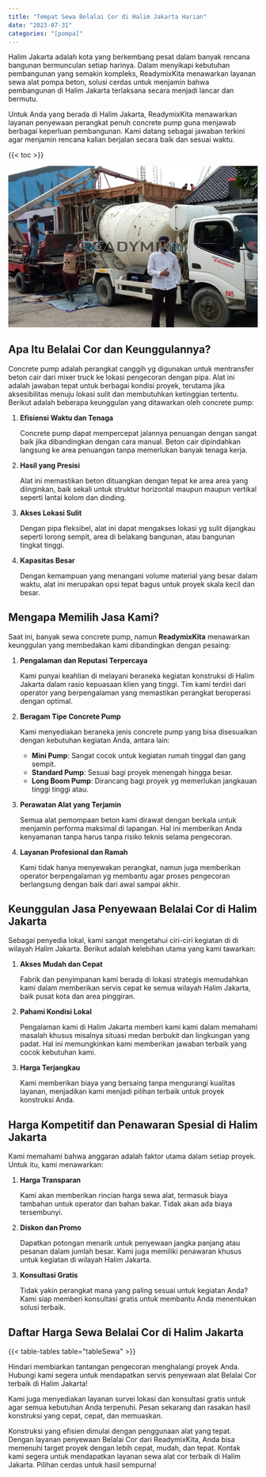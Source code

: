 ```yaml
---
title: "Tempat Sewa Belalai Cor di Halim Jakarta Harian"
date: "2023-07-31"
categories: "[pompa]"
---
```


Halim Jakarta adalah kota yang berkembang pesat dalam banyak rencana bangunan bermunculan setiap harinya. Dalam menyikapi kebutuhan pembangunan yang semakin kompleks, ReadymixKita menawarkan layanan sewa alat pompa beton, solusi cerdas untuk menjamin bahwa pembangunan di Halim Jakarta terlaksana secara menjadi lancar dan bermutu.

Untuk Anda yang berada di Halim Jakarta, ReadymixKita menawarkan layanan penyewaan perangkat penuh concrete pump guna menjawab berbagai keperluan pembangunan. Kami datang sebagai jawaban terkini agar menjamin rencana kalian berjalan secara baik dan sesuai waktu.

{{< toc >}}

![Tempat Sewa Belalai Cor di Halim Jakarta Harian](/images/pompa/sewa-pompa-22.jpg)

## Apa Itu Belalai Cor dan Keunggulannya?

Concrete pump adalah perangkat canggih yg digunakan untuk mentransfer beton cair dari mixer truck ke lokasi pengecoran dengan pipa. Alat ini adalah jawaban tepat untuk berbagai kondisi proyek, terutama jika aksesibilitas menuju lokasi sulit dan membutuhkan ketinggian tertentu. Berikut adalah beberapa keunggulan yang ditawarkan oleh concrete pump:

1. **Efisiensi Waktu dan Tenaga**

   Concrete pump dapat mempercepat jalannya penuangan dengan sangat baik jika dibandingkan dengan cara manual. Beton cair dipindahkan langsung ke area penuangan tanpa memerlukan banyak tenaga kerja.

2. **Hasil yang Presisi**

   Alat ini memastikan beton dituangkan dengan tepat ke area area yang diinginkan, baik sekali untuk struktur horizontal maupun maupun vertikal seperti lantai kolom dan dinding.

3. **Akses Lokasi Sulit**

   Dengan pipa fleksibel, alat ini dapat mengakses lokasi yg sulit dijangkau seperti lorong sempit, area di belakang bangunan, atau bangunan tingkat tinggi.

4. **Kapasitas Besar**

   Dengan kemampuan yang menangani volume material yang besar dalam waktu, alat ini merupakan opsi tepat bagus untuk proyek skala kecil dan besar.

## Mengapa Memilih Jasa Kami?

Saat ini, banyak sewa concrete pump, namun **ReadymixKita** menawarkan keunggulan yang membedakan kami dibandingkan dengan pesaing:

1. **Pengalaman dan Reputasi Terpercaya**

   Kami punyai keahlian di melayani beraneka kegiatan konstruksi di Halim Jakarta dalam rasio kepuasaan klien yang tinggi. Tim kami terdiri dari operator yang berpengalaman yang memastikan perangkat beroperasi dengan optimal.

2. **Beragam Tipe Concrete Pump**

   Kami menyediakan beraneka jenis concrete pump yang bisa disesuaikan dengan kebutuhan kegiatan Anda, antara lain:
   - **Mini Pump**: Sangat cocok untuk kegiatan rumah tinggal dan gang sempit.
   - **Standard Pump**: Sesuai bagi proyek menengah hingga besar.
   - **Long Boom Pump**: Dirancang bagi proyek yg memerlukan jangkauan tinggi tinggi atau.

3. **Perawatan Alat yang Terjamin**

   Semua alat pemompaan beton kami dirawat dengan berkala untuk menjamin performa maksimal di lapangan. Hal ini memberikan Anda kenyamanan tanpa harus tanpa risiko teknis selama pengecoran.

4. **Layanan Profesional dan Ramah**

   Kami tidak hanya menyewakan perangkat, namun juga memberikan operator berpengalaman yg membantu agar proses pengecoran berlangsung dengan baik dari awal sampai akhir.

## Keunggulan Jasa Penyewaan Belalai Cor di Halim Jakarta

Sebagai penyedia lokal, kami sangat mengetahui ciri-ciri kegiatan di di wilayah Halim Jakarta. Berikut adalah kelebihan utama yang kami tawarkan:

1. **Akses Mudah dan Cepat**

   Fabrik dan penyimpanan kami berada di lokasi strategis memudahkan kami dalam memberikan servis cepat ke semua wilayah Halim Jakarta, baik pusat kota dan area pinggiran.

2. **Pahami Kondisi Lokal**

   Pengalaman kami di Halim Jakarta memberi kami kami dalam memahami masalah khusus misalnya situasi medan berbukit dan lingkungan yang padat. Hal ini memungkinkan kami memberikan jawaban terbaik yang cocok kebutuhan kami.

3. **Harga Terjangkau**

   Kami memberikan biaya yang bersaing tanpa mengurangi kualitas layanan, menjadikan kami menjadi pilihan terbaik untuk proyek konstruksi Anda.

## Harga Kompetitif dan Penawaran Spesial di Halim Jakarta

Kami memahami bahwa anggaran adalah faktor utama dalam setiap proyek. Untuk itu, kami menawarkan:

1. **Harga Transparan**

   Kami akan memberikan rincian harga sewa alat, termasuk biaya tambahan untuk operator dan bahan bakar. Tidak akan ada biaya tersembunyi.

2. **Diskon dan Promo**

   Dapatkan potongan menarik untuk penyewaan jangka panjang atau pesanan dalam jumlah besar. Kami juga memiliki penawaran khusus untuk kegiatan di wilayah Halim Jakarta.

3. **Konsultasi Gratis**

   Tidak yakin perangkat mana yang paling sesuai untuk kegiatan Anda? Kami siap memberi konsultasi gratis untuk membantu Anda menentukan solusi terbaik.

## Daftar Harga Sewa Belalai Cor di Halim Jakarta

{{< table-tables table="tableSewa" >}}

Hindari membiarkan tantangan pengecoran menghalangi proyek Anda. Hubungi kami segera untuk mendapatkan servis penyewaan alat Belalai Cor terbaik di Halim Jakarta!

Kami juga menyediakan layanan survei lokasi dan konsultasi gratis untuk agar semua kebutuhan Anda terpenuhi. Pesan sekarang dan rasakan hasil konstruksi yang cepat, cepat, dan memuaskan.

Konstruksi yang efisien dimulai dengan penggunaan alat yang tepat. Dengan layanan penyewaan Belalai Cor dari ReadymixKita, Anda bisa memenuhi target proyek dengan lebih cepat, mudah, dan tepat. Kontak kami segera untuk mendapatkan layanan sewa alat cor terbaik di Halim Jakarta. Pilihan cerdas untuk hasil sempurna!